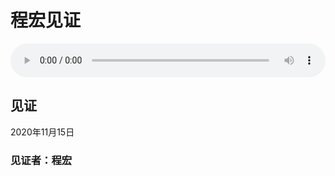 # 程宏见证

<audio style="width: 100%;" preload="false" controls controlslist="nodownload"><source src="http://file.simai.life/audio/mp3/2020/chenh-jianzheng.mp3" type="audio/mpeg">Your browser does not support the audio element.</audio>

## 见证
2020年11月15日 

### 见证者：程宏


